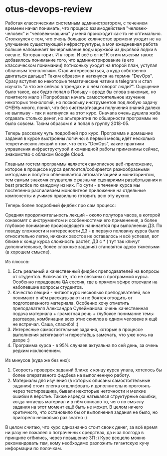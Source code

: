 # otus-devops-review

Работая классическим системным администратором, с течением времени начал понимать, что процесс взаимодействия "человек-человек" и "человек-машина" у меня происходит как-то не оптимально.
Столкнулся с тем, что очень большое количество времени уходит не на улучшение существующей инфраструктуры, а моя ежедневная работа больше напоминает вычерпывание воды кружкой из дырявой лодки в океане. Которая горит. И я горю. И всё в огне!
К этим мыслям также добавилось понимание того, что администрирование (в его классическом понимании) потихоньку уходит на второй план, уступая облачным технологиям.
Стал интересоваться, а куда собственно двигаться дальше? Таким образом и наткнулся на термин "DevOps". Сразу вступил во некоторые тематические чатики в telegram и стал изучать "а что же сейчас в трендах и о чём говорят люди?". Ощущение было такое, как будто попал в Польшу - вроде бы слова знакомые, но понятного мало )
Попробовал начать самостоятельное изучение некоторых технологий, но поскольку инструментов под любую задачу ОЧЕНЬ много, понял, что без систематизации получения знаний далеко не выплыву - так и наткнулся на этот курс. Сначала очень душила жаба отдавать столько денег, но альтернатив по обширности программы не было совсем. Таким образом я и попал в группу 2018-05.

Теперь расскажу чуть подробней про курс.
Программа и домашние задания в курсе выстроены логично: в первый месяц идёт несколько теоретических лекций о том, что есть "DevOps", какие практики управления инфраструктурой и командной работы применимы сейчас, знакомство с облаком Google Cloud.

Главным гостем программы является самописное веб-приложение, которое в процессе курса деплоится/собирается разнообразными методами и попутно обвешивается автоматизацией и мониторингом, тем самым знакомя слушателя с разными сценариями развёртывания и best practice по каждому из них.
По сути - в течении курса мы постепенно распиливаем монолитное приложение на отдельные компоненты и учимся правильно готовить всю эту кухню.

Теперь более подробный фидбек про сам процесс:

Средняя продолжительность лекций - около полутора часов, в которой ознакомят с инструментом и особенностями его применения, а более глубокое понимание происходящего начинается при выполнении ДЗ.
По поводу сложности и интересности ДЗ - в первую половину курса было относительно легко, никаких хвостов не оставалось и всё успевал, вот ближе к концу курса сложность растёт, ДЗ с * ( тут так кличут дополнительные, более сложные задания) становятся адово тяжелыми (в хорошем смысле).

Из плюсов:
1. Есть реальный и качественный фидбек преподавателей на вопросы от студентов. Включая те, что не связаны с программой курса. Особенно порадовала QA сессия, где в прямом эфире отвечали на наболевшие вопросы студентов.
2. Качество лекций - читают курс несколько преподавателей, все понимают о чём рассказывают и не боятся отходить от подготовленного материала. Особенно хочу отметить преподавателя Александра Сулейманова: очень качественная подача материала + грамотная речь + глубокое понимание темы разговора, комбинации всех этих скиллов в одном человеке я ещё не встречал. Саша, спасибо! :)
3. Интересные самостоятельные задания, которые в процессе выполнения затягивают и перестаёшь замечать, что уже ночь на дворе :)
4. Программа курса - в 95% случаев актуальна по сей день, за очень редким исключением.

Из минусов (куда же без них):
1. Скорость проверок заданий ближе к концу курса упала, хотелось бы более оперативного фидбека на выполненную работу.
2. Материалы для изучения (в которых описаны самостоятельные задания) стоит слегка отшлифовать и дополнительно прогонять через тестировщика, бывали некоторые неточности и мелкие ошибки в вёрстке. Также изредка натыкался структурные ошибки, когда читаешь материал и в нём описано то, чего по смыслу задания на этот момент ещё быть не может. В целом ничего критичного, что остановило бы от выполнения задания не было, но пригорело несколько раз знатно :)

В целом считаю, что курс однозначно стоит своих денег, за всё время ни разу не пожалел о потраченных средствах, да и за полгода в принципе отбились, через повышение ЗП :) 
Курс всецело можно рекомендовать тем, кому необходимо разложить гигантскую кучу информации по полочкам.
